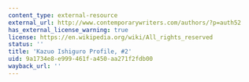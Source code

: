 ```yaml
---
content_type: external-resource
external_url: http://www.contemporarywriters.com/authors/?p=auth52
has_external_license_warning: true
license: https://en.wikipedia.org/wiki/All_rights_reserved
status: ''
title: 'Kazuo Ishiguro Profile, #2'
uid: 9a1734e8-e999-461f-a450-aa271f2fdb00
wayback_url: ''
---
```

